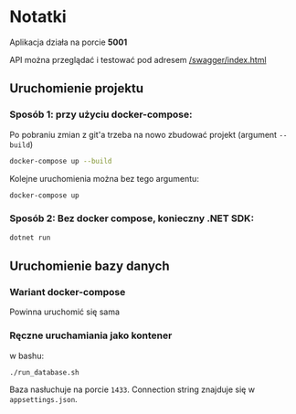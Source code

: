 # Notatki

Aplikacja działa na porcie **5001**

API można przeglądać i testować pod adresem [/swagger/index.html](https://localhost:5001/swagger/index.html)

## Uruchomienie projektu

### Sposób 1: przy użyciu docker-compose:
Po pobraniu zmian z git'a trzeba na nowo zbudować projekt (argument `--build`)
```bash
docker-compose up --build
```

Kolejne uruchomienia można bez tego argumentu:
```bash
docker-compose up
```

### Sposób 2: Bez docker compose, konieczny .NET SDK:
```bash
dotnet run
```

## Uruchomienie bazy danych

### Wariant docker-compose

Powinna uruchomić się sama

### Ręczne uruchamiania jako kontener
w bashu:

```bash
./run_database.sh
```

Baza nasłuchuje na porcie `1433`. Connection string znajduje się w `appsettings.json`.

